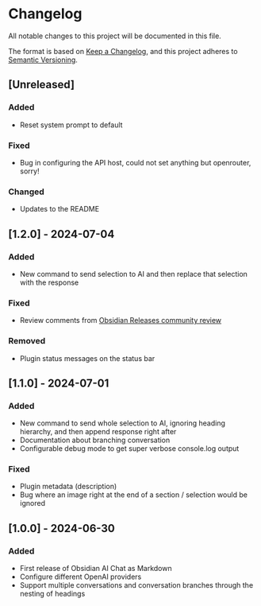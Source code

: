 # Changelog

All notable changes to this project will be documented in this file.

The format is based on [Keep a Changelog](https://keepachangelog.com/en/1.1.0/),
and this project adheres to [Semantic Versioning](https://semver.org/spec/v2.0.0.html).

## [Unreleased]

### Added

- Reset system prompt to default

### Fixed

- Bug in configuring the API host, could not set anything but openrouter, sorry!

### Changed

- Updates to the README

## [1.2.0] - 2024-07-04

### Added

- New command to send selection to AI and then replace that selection with the response

### Fixed

- Review comments from [Obsidian Releases community review](https://github.com/obsidianmd/obsidian-releases/pull/3802#issuecomment-2209357530)

### Removed

- Plugin status messages on the status bar

## [1.1.0] - 2024-07-01

### Added

- New command to send whole selection to AI, ignoring heading hierarchy, and then append response right after
- Documentation about branching conversation
- Configurable debug mode to get super verbose console.log output

### Fixed

- Plugin metadata (description)
- Bug where an image right at the end of a section / selection would be ignored

## [1.0.0] - 2024-06-30

### Added

- First release of Obsidian AI Chat as Markdown
- Configure different OpenAI providers
- Support multiple conversations and conversation branches through the nesting of headings
